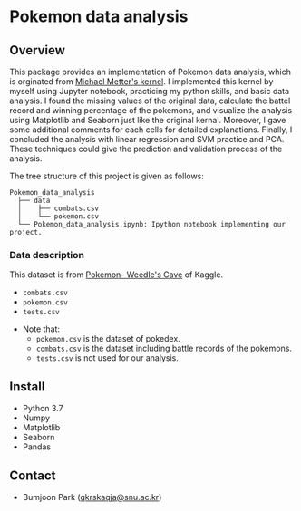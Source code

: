 # Pokemon data analysis

## Overview

This package provides an implementation of Pokemon data analysis, which is orginated from [Michael Metter's kernel](https://www.kaggle.com/mmetter/pokemon-data-analysis-tutorial/notebook). 
I implemented this kernel by myself using Jupyter notebook, practicing my python skills, and basic data analysis. I found the missing values of the original data, calculate the battel record and winning percentage of the pokemons, and visualize the analysis using Matplotlib and Seaborn just like the original kernal. Moreover, I gave some additional comments for each cells for detailed explanations. 
Finally, I concluded the analysis with linear regression and SVM practice and PCA. 
These techniques could give the prediction and validation process of the analysis. 


The tree structure of this project is given as follows:

``` Unicode
Pokemon_data_analysis
  ├── data
  │    ├── combats.csv
  │    └── pokemon.csv
  └── Pokemon_data_analysis.ipynb: Ipython notebook implementing our project. 
```

### Data description
This dataset is from [Pokemon- Weedle's Cave](https://www.kaggle.com/terminus7/pokemon-challenge) of Kaggle.
- `combats.csv`
- `pokemon.csv`
- `tests.csv`
* Note that: 
    * `pokemon.csv` is the dataset of pokedex.  
    * `combats.csv` is the dataset including battle records of the pokemons.  
    * `tests.csv` is not used for our analysis.

## Install
* Python 3.7
* Numpy
* Matplotlib
* Seaborn
* Pandas

## Contact

- Bumjoon Park (qkrskaqja@snu.ac.kr)

